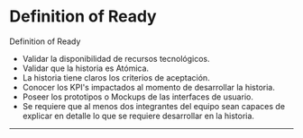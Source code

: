 # Definition of Ready 

Definition of Ready

- Validar la disponibilidad de recursos tecnológicos.
- Validar que la historia es Atómica.
- La historia tiene claros los criterios de aceptación.
- Conocer los KPI's impactados al momento de desarrollar la historia.
- Poseer los prototipos o Mockups de las interfaces de usuario.
- Se requiere que al menos dos integrantes del equipo sean capaces de explicar en detalle lo que se requiere desarrollar en la historia.

---
